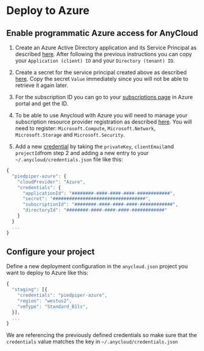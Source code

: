 # Deploy to Azure

##  Enable programmatic Azure access for AnyCloud

1) Create an Azure Active Directory application and its Service Principal as described [here](https://docs.microsoft.com/en-us/azure/active-directory/develop/howto-create-service-principal-portal). After following the previous instructions you can copy your `Application (client) ID` and your `Directory (tenant) ID`.

2) Create a secret for the service principal created above as described [here](https://docs.microsoft.com/en-us/azure/active-directory/develop/howto-create-service-principal-portal#option-2-create-a-new-application-secret). Copy the secret `Value` immediately since you will not be able to retrieve it again later.

3) For the subscription ID you can go to your [subscriptions page](https://portal.azure.com/#blade/Microsoft_Azure_Billing/SubscriptionsBlade) in Azure portal and get the ID.

4) To be able to use Anycloud with Azure you will need to manage your subscription resource provider registration as described [here](https://docs.microsoft.com/en-us/azure/azure-resource-manager/templates/error-register-resource-provider#solution-3---azure-portal). You will need to register: `Microsoft.Compute`, `Microsoft.Network`, `Microsoft.Storage` and `Microsoft.Security`.

5) Add a new [credential]() by taking the `privateKey`, `clientEmail`and `projectId`from step 2 and adding a new entry to your `~/.anycloud/credentials.json` file like this:

```javascript
{
  "piedpiper-azure": {
    "cloudProvider": "Azure",
    "credentials": {
      "applicationId": "########-####-####-####-############",
      "secret": "##################################",
      "subscriptionId": "########-####-####-####-############",
      "directoryId": "########-####-####-####-############"
    }
  }
  ...
}
```

## **Configure your project**

Define a new deployment configuration in the `anycloud.json` project you want to deploy to Azure like this:

```javascript
{
  "staging": [{
    "credentials": "piedpiper-azure",
    "region": "westus2",
    "vmType": "Standard_B1ls",
  }],
  ...
}
```

We are referencing the previously defined credentials so make sure that the `credentials` value matches the key in `~/.anycloud/credentials.json`
